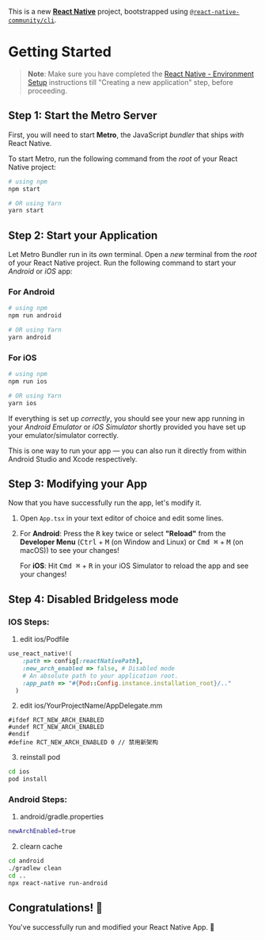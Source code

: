 This is a new [**React Native**](https://reactnative.dev) project, bootstrapped using [`@react-native-community/cli`](https://github.com/react-native-community/cli).

# Getting Started

> **Note**: Make sure you have completed the [React Native - Environment Setup](https://reactnative.dev/docs/environment-setup) instructions till "Creating a new application" step, before proceeding.

## Step 1: Start the Metro Server

First, you will need to start **Metro**, the JavaScript _bundler_ that ships _with_ React Native.

To start Metro, run the following command from the _root_ of your React Native project:

```bash
# using npm
npm start

# OR using Yarn
yarn start
```

## Step 2: Start your Application

Let Metro Bundler run in its _own_ terminal. Open a _new_ terminal from the _root_ of your React Native project. Run the following command to start your _Android_ or _iOS_ app:

### For Android

```bash
# using npm
npm run android

# OR using Yarn
yarn android
```

### For iOS

```bash
# using npm
npm run ios

# OR using Yarn
yarn ios
```

If everything is set up _correctly_, you should see your new app running in your _Android Emulator_ or _iOS Simulator_ shortly provided you have set up your emulator/simulator correctly.

This is one way to run your app — you can also run it directly from within Android Studio and Xcode respectively.

## Step 3: Modifying your App

Now that you have successfully run the app, let's modify it.

1. Open `App.tsx` in your text editor of choice and edit some lines.
2. For **Android**: Press the <kbd>R</kbd> key twice or select **"Reload"** from the **Developer Menu** (<kbd>Ctrl</kbd> + <kbd>M</kbd> (on Window and Linux) or <kbd>Cmd ⌘</kbd> + <kbd>M</kbd> (on macOS)) to see your changes!

   For **iOS**: Hit <kbd>Cmd ⌘</kbd> + <kbd>R</kbd> in your iOS Simulator to reload the app and see your changes!

## Step 4: Disabled Bridgeless mode

### IOS Steps:

1. edit ios/Podfile

```ruby
use_react_native!(
    :path => config[:reactNativePath],
    :new_arch_enabled => false, # Disabled mode
    # An absolute path to your application root.
    :app_path => "#{Pod::Config.instance.installation_root}/.."
  )
```

2. edit ios/YourProjectName/AppDelegate.mm

```objc
#ifdef RCT_NEW_ARCH_ENABLED
#undef RCT_NEW_ARCH_ENABLED
#endif
#define RCT_NEW_ARCH_ENABLED 0 // 禁用新架构
```

3. reinstall pod

```sh
cd ios
pod install
```

### Android Steps:

1. android/gradle.properties

```sh
newArchEnabled=true
```

2. clearn cache

```sh
cd android
./gradlew clean
cd ..
npx react-native run-android
```

## Congratulations! :tada:

You've successfully run and modified your React Native App. :partying_face:
